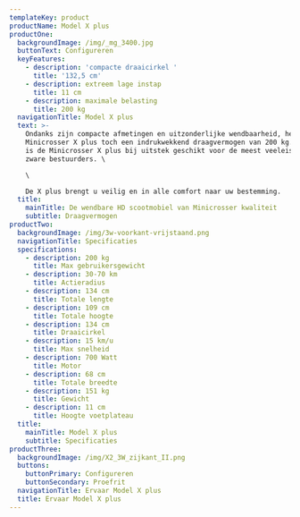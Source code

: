 ```yaml
---
templateKey: product
productName: Model X plus
productOne:
  backgroundImage: /img/_mg_3400.jpg
  buttonText: Configureren
  keyFeatures:
    - description: 'compacte draaicirkel '
      title: '132,5 cm'
    - description: extreem lage instap
      title: 11 cm
    - description: maximale belasting
      title: 200 kg
  navigationTitle: Model X plus
  text: >-
    Ondanks zijn compacte afmetingen en uitzonderlijke wendbaarheid, heeft de
    Minicrosser X plus toch een indrukwekkend draagvermogen van 200 kg. Daarmee
    is de Minicrosser X plus bij uitstek geschikt voor de meest veeleisende
    zware bestuurders. \

    \

    De X plus brengt u veilig en in alle comfort naar uw bestemming.
  title:
    mainTitle: De wendbare HD scootmobiel van Minicrosser kwaliteit
    subtitle: Draagvermogen
productTwo:
  backgroundImage: /img/3w-voorkant-vrijstaand.png
  navigationTitle: Specificaties
  specifications:
    - description: 200 kg
      title: Max gebruikersgewicht
    - description: 30-70 km
      title: Actieradius
    - description: 134 cm
      title: Totale lengte
    - description: 109 cm
      title: Totale hoogte
    - description: 134 cm
      title: Draaicirkel
    - description: 15 km/u
      title: Max snelheid
    - description: 700 Watt
      title: Motor
    - description: 68 cm
      title: Totale breedte
    - description: 151 kg
      title: Gewicht
    - description: 11 cm
      title: Hoogte voetplateau
  title:
    mainTitle: Model X plus
    subtitle: Specificaties
productThree:
  backgroundImage: /img/X2_3W_zijkant_II.png
  buttons:
    buttonPrimary: Configureren
    buttonSecondary: Proefrit
  navigationTitle: Ervaar Model X plus
  title: Ervaar Model X plus
---
```


